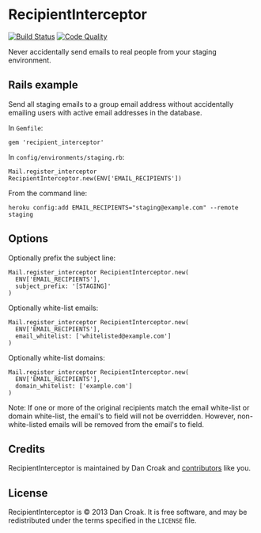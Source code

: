 RecipientInterceptor
====================

[![Build Status](https://secure.travis-ci.org/croaky/recipient_interceptor.png)](http://travis-ci.org/croaky/recipient_interceptor?branch=master)
[![Code Quality](https://codeclimate.com/badge.png)](https://codeclimate.com/github/croaky/recipient_interceptor)

Never accidentally send emails to real people from your staging environment.

Rails example
-------------

Send all staging emails to a group email address without accidentally emailing
users with active email addresses in the database.

In `Gemfile`:

    gem 'recipient_interceptor'

In `config/environments/staging.rb`:

    Mail.register_interceptor RecipientInterceptor.new(ENV['EMAIL_RECIPIENTS'])

From the command line:

    heroku config:add EMAIL_RECIPIENTS="staging@example.com" --remote staging

Options
-------

Optionally prefix the subject line:

    Mail.register_interceptor RecipientInterceptor.new(
      ENV['EMAIL_RECIPIENTS'],
      subject_prefix: '[STAGING]'
    )

Optionally white-list emails:

    Mail.register_interceptor RecipientInterceptor.new(
      ENV['EMAIL_RECIPIENTS'],
      email_whitelist: ['whitelisted@example.com']
    )

Optionally white-list domains:

    Mail.register_interceptor RecipientInterceptor.new(
      ENV['EMAIL_RECIPIENTS'],
      domain_whitelist: ['example.com']
    )

Note: If one or more of the original recipients match the email white-list or domain white-list,
the email's to field will not be overridden. However, non-white-listed emails will be removed from
the email's to field.

Credits
-------

RecipientInterceptor is maintained by Dan Croak and
[contributors](/croaky/recipient_interceptor/contributors) like you.

License
-------

RecipientInterceptor is © 2013 Dan Croak. It is free software, and may be
redistributed under the terms specified in the `LICENSE` file.

